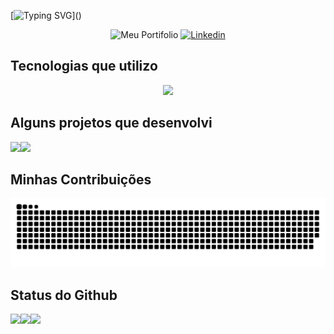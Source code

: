 [![Typing SVG](https://readme-typing-svg.demolab.com?font=Roboto+Mono&weight=600&size=40&duration=3500&pause=1000&color=7693B1FF&center=false&vCenter=false&multiline=true&repeat=false&random=false&width=750&height=100&lines=Ol%C3%A1+%F0%9F%91%8B%2C+Sou+Mois%C3%A9s+Xavier!;Sou+um+Desenvolvedor+Front-End.)]()

<p align="center">    
     <a href="https://moisesxavier23.github.io/" target="_blank" style="text-decoration: none;"><img src="https://img.shields.io/badge/Portfolio-%23000000.svg?style=for-the-badge&logo=firefox&logoColor=#FF7139" alt="Meu Portifolio"></a>
     <a target="_blank" href="https://www.linkedin.com/in/moises-xavier"><img src="https://img.shields.io/badge/LinkedIn-0077B5?style=for-the-badge&logo=linkedin&logoColor=white" alt="Linkedin"></a>
</div>

## Tecnologias que utilizo
<p align="center">
  <a target="_blank" href="https://skillicons.dev"><img src="https://skillicons.dev/icons?i=html,css,js,git,tailwindcss,react,redux,figma&" /></a>
</p>

## Alguns projetos que desenvolvi
<div align="center" style="display: flex">
    <a target="_blank" href="https://github.com/MoisesXavier23/Zaphira"><img height="115em" src="https://github-readme-stats.vercel.app/api/pin/?username=moisesxavier23&repo=Zaphira&theme=nord"/></a>
    <a target="_blank" href="https://github.com/MoisesXavier23/Training-Studio"><img height="115em" src="https://github-readme-stats.vercel.app/api/pin/?username=moisesxavier23&repo=Training-Studio&theme=nord"/></a>
</div>

<!--
<div align="center">

[![Readme Card](https://github-readme-stats.vercel.app/api/pin/?username=moisesxavier23&repo=Zaphira&theme=nord)](https://github.com/MoisesXavier23/Zaphira)

[![Readme Card](https://github-readme-stats.vercel.app/api/pin/?username=moisesxavier23&repo=Training-Studio&theme=nord)](https://github.com/MoisesXavier23/Training-Studio)

</div>
-->

## Minhas Contribuições
![snake gif](https://github.com/MoisesXavier09/MoisesXavier09/blob/output/github-snake-dark.svg)

## Status do Github

<div align="center" style="display: flex">
    <a target="_blank" href="https://github.com/anuraghazra/github-readme-stats"><img height="170em" src="https://github-readme-stats.vercel.app/api?username=moisesxavier09&show_icons=true&theme=nord"/></a>
    <a target="_blank" href="https://github.com/anuraghazra/github-readme-stats"><img height="170em" src="https://github-readme-stats.vercel.app/api/top-langs/?username=moisesxavier09&theme=nord&layout=compact"/></a>
    <a target="_blank" href="https://git.io/streak-stats"><img height="170em" src="https://streak-stats.demolab.com?user=MoisesXavier09&theme=nord&locale=pt_BR&exclude_days=Sun%2CSat"/></a>
</div>

<!--
<div align="center">

[![Moisés GitHub stats](https://github-readme-stats.vercel.app/api?username=moisesxavier09&show_icons=true&theme=nord)](https://github.com/anuraghazra/github-readme-stats)

[![Top Langs](https://github-readme-stats.vercel.app/api/top-langs/?username=moisesxavier09&theme=nord&layout=compact)](https://github.com/anuraghazra/github-readme-stats)

[![GitHub Streak](https://streak-stats.demolab.com?user=MoisesXavier09&theme=nord&locale=pt_BR&exclude_days=Sun%2CSat)](https://git.io/streak-stats)

</div>
-->
